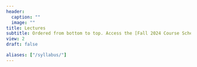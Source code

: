 ```yaml
---
header:
  caption: ""
  image: ""
title: Lectures
subtitle: Ordered from bottom to top. Access the [Fall 2024 Course Schedule](https://docs.google.com/spreadsheets/d/15M5oS9z1ns1rbQE5u9Rueh-wY_5CykSp/edit?usp=sharing&ouid=112534119211880791899&rtpof=true&sd=true). <br><br>
view: 2
draft: false

aliases: ["/syllabus/"]
---
```

